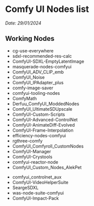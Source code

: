 Comfy UI Nodes list
====================

_Date: 29/01/2024_

## Working Nodes

- cg-use-everywhere
- sdxl-recommended-res-calc
- ComfyUI-SDXL-EmptyLatentImage
- masquerade-nodes-comfyui
- ComfyUI_ADV_CLIP_emb
- ComfyUI_Noise
- ComfyUI_IPAdapter_plus
- comfy-image-saver
- comfyui-tooling-nodes
- ComfyMath
- Derfuu_ComfyUI_ModdedNodes
- ComfyUI_UltimateSDUpscale
- ComfyUI-Custom-Scripts
- ComfyUI-Advanced-ControlNet
- ComfyUI-AnimateDiff-Evolved
- ComfyUI-Frame-Interpolation
- efficiency-nodes-comfyui
- rgthree-comfy
- ComfyUI_Comfyroll_CustomNodes
- ComfyUI-Manager
- ComfyUI-Crystools
- comfyui-reactor-node
- ComfyUI_Custom_Nodes_AlekPet
* comfyui_controlnet_aux
* ComfyUI-VideoHelperSuite
* SeargeSDXL
* was-node-suite-comfyui
* ComfyUI-Impact-Pack
